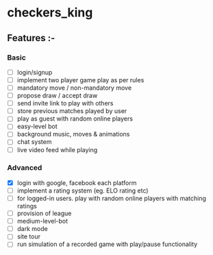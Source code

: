 # checkers_king

## Features :-

### Basic
- [ ] login/signup
- [ ] implement two player game play as per rules
- [ ] mandatory move / non-mandatory move
- [ ] propose draw / accept draw
- [ ] send invite link to play with others
- [ ] store previous matches played by user
- [ ] play as guest with random online players
- [ ] easy-level bot
- [ ] background music, moves & animations
- [ ] chat system
- [ ] live video feed while playing

### Advanced
- [x] login with google, facebook each platform
- [ ] implement a rating system (eg. ELO rating etc)
- [ ] for logged-in users. play with random online players with matching ratings
- [ ] provision of league 
- [ ] medium-level-bot
- [ ] dark mode
- [ ] site tour
- [ ] run simulation of a recorded game with play/pause functionality
